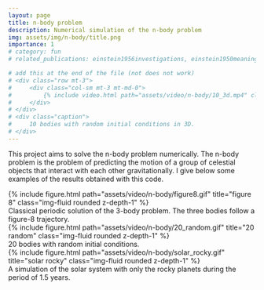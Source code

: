 ```yaml
---
layout: page
title: n-body problem
description: Numerical simulation of the n-body problem
img: assets/img/n-body/title.png
importance: 1
# category: fun
# related_publications: einstein1956investigations, einstein1950meaning

# add this at the end of the file (not does not work)
# <div class="row mt-3">
#     <div class="col-sm mt-3 mt-md-0">
#         {% include video.html path="assets/video/n-body/10_3d.mp4" class="img-fluid rounded z-depth-1" controls=true autoplay=true %}
#     </div>
# </div>
# <div class="caption">
#     10 bodies with random initial conditions in 3D.
# </div>
---
```


This project aims to solve the n-body problem numerically. The n-body problem is the problem of predicting the motion of a group of celestial objects that interact with each other gravitationally. I give below some examples of the results obtained with this code.

<div class="row">
    <div class="col-sm mt-3 mt-md-0">
        {% include figure.html path="assets/video/n-body/figure8.gif" title="figure 8" class="img-fluid rounded z-depth-1" %}
    </div>
</div>
<div class="caption">
    Classical periodic solution of the 3-body problem. The three bodies follow a figure-8 trajectory.
</div>
<div class="row">
    <div class="col-sm mt-3 mt-md-0">
        {% include figure.html path="assets/video/n-body/20_random.gif" title="20 random" class="img-fluid rounded z-depth-1" %}
    </div>
</div>
<div class="caption">
    20 bodies with random initial conditions.
</div>
<div class="row">
    <div class="col-sm mt-3 mt-md-0">
        {% include figure.html path="assets/video/n-body/solar_rocky.gif" title="solar rocky" class="img-fluid rounded z-depth-1" %}
    </div>
</div>
<div class="caption">
    A simulation of the solar system with only the rocky planets during the period of 1.5 years.
</div>
